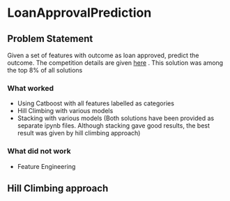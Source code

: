 # LoanApprovalPrediction

## Problem Statement
Given a set of features with outcome as loan approved, predict the outcome. The competition details are given [here](https://www.kaggle.com/competitions/playground-series-s4e10) . This solution was among the top 8% of all solutions

### What worked
- Using Catboost with all features labelled as categories
- Hill Climbing with various models
- Stacking with various models
  (Both solutions have been provided as separate ipynb files. Although stacking gave good results, the best result was given by hill climbing approach)

### What did not work
- Feature Engineering

## Hill Climbing approach
